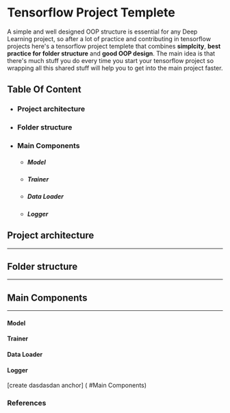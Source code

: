 # Tensorflow Project Templete
A simple and well designed OOP structure is essential for any Deep Learning project, so after a lot of practice and contributing in tensorflow projects here's a tensorflow project templete that combines   **simplcity**, **best practice for folder structure** and **good OOP design**.
The main idea is that there's much stuff you do every time you start your tensorflow project so wrapping all this shared stuff will help you to get into the main project faster.

## Table Of Content
 - ### Project architecture 
- ### Folder structure
- ### Main Components
    - ##### Model
    - ##### Trainer
    - ##### Data Loader
    - ##### Logger

## Project architecture 
--------------
## Folder structure
--------------
## Main Components
--------------
#### Model
#### Trainer
#### Data Loader
#### Logger
[create dasdasdan anchor] ( #Main Components)


### References
